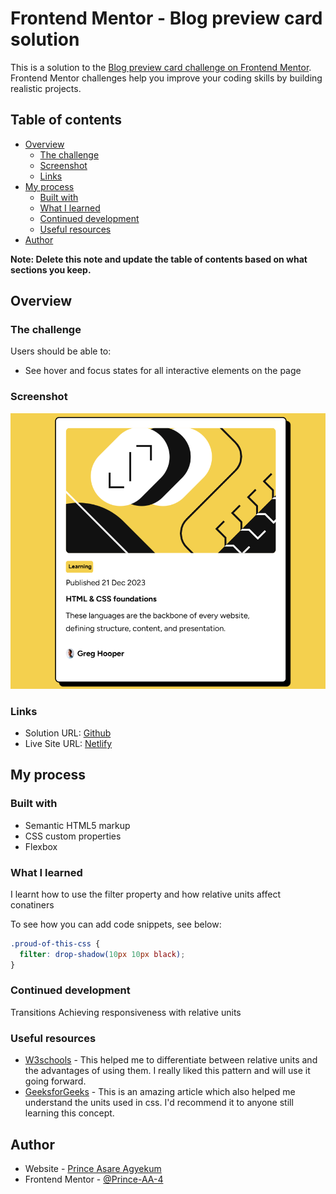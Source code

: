 # Frontend Mentor - Blog preview card solution

This is a solution to the [Blog preview card challenge on Frontend Mentor](https://www.frontendmentor.io/challenges/blog-preview-card-ckPaj01IcS). Frontend Mentor challenges help you improve your coding skills by building realistic projects. 

## Table of contents

- [Overview](#overview)
  - [The challenge](#the-challenge)
  - [Screenshot](#screenshot)
  - [Links](#links)
- [My process](#my-process)
  - [Built with](#built-with)
  - [What I learned](#what-i-learned)
  - [Continued development](#continued-development)
  - [Useful resources](#useful-resources)
- [Author](#author)


**Note: Delete this note and update the table of contents based on what sections you keep.**

## Overview

### The challenge

Users should be able to:

- See hover and focus states for all interactive elements on the page

### Screenshot

![](./assets/images/Screenshot.png)


### Links

- Solution URL: [Github](https://github.com/Prince-AA-4)
- Live Site URL: [Netlify](https://princeblogpostdesign.netlify.app/)

## My process

### Built with

- Semantic HTML5 markup
- CSS custom properties
- Flexbox


### What I learned

I learnt how to use the filter property and how relative units affect conatiners

To see how you can add code snippets, see below:


```css
.proud-of-this-css {
  filter: drop-shadow(10px 10px black);
}
```

### Continued development

Transitions
Achieving responsiveness with relative units

### Useful resources

- [W3schools](https://www.w3schools.com) - This helped me to differentiate between relative units and the advantages of using them. I really liked this pattern and will use it going forward.
- [GeeksforGeeks](https://www.geekforgeeks.com) - This is an amazing article which also helped me understand the units used in css. I'd recommend it to anyone still learning this concept.

## Author

- Website - [Prince Asare Agyekum](https://www.your-site.com)
- Frontend Mentor - [@Prince-AA-4](https://www.frontendmentor.io/profile/yourusername)



